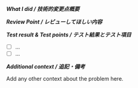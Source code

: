 **_What I did / 技術的変更点概要_**

**_Review Point / レビューしてほしい内容_**

**_Test result & Test points / テスト結果とテスト項目_**

- [ ] ...
- [ ] ...

**_Additional context / 追記・備考_**

Add any other context about the problem here.
